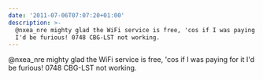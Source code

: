 ```yaml
---
date: '2011-07-06T07:07:20+01:00'
description: >-
  @nxea_nre mighty glad the WiFi service is free, 'cos if I was paying for it
  I'd be furious! 0748 CBG-LST not working.
---
```

@nxea_nre mighty glad the WiFi service is free, 'cos if I was paying for it I'd be furious! 0748 CBG-LST not working.
